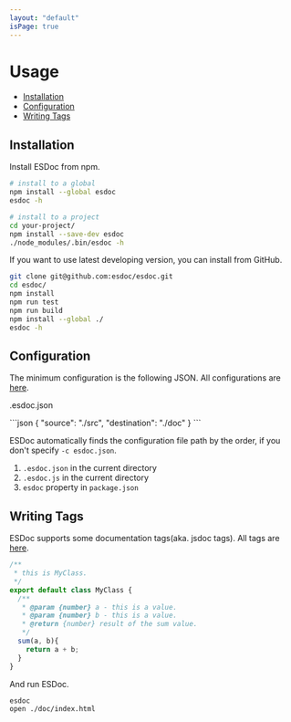 ```yaml
---
layout: "default"
isPage: true
---
```


# Usage
- [Installation](./installation)
- [Configuration](./configuration)
- [Writing Tags](./writing-tags)

## Installation
Install ESDoc from npm.

```sh
# install to a global
npm install --global esdoc
esdoc -h

# install to a project
cd your-project/
npm install --save-dev esdoc
./node_modules/.bin/esdoc -h
```

If you want to use latest developing version, you can install from GitHub.

```sh
git clone git@github.com:esdoc/esdoc.git
cd esdoc/
npm install
npm run test
npm run build
npm install --global ./
esdoc -h
```

## Configuration
The minimum configuration is the following JSON. All configurations are [here](./configuration.html).

<p class="file-path">.esdoc.json</p>
```json
{
  "source": "./src",
  "destination": "./doc"
}
```

ESDoc automatically finds the configuration file path by the order, if you don't specify `-c esdoc.json`.

1. `.esdoc.json` in the current directory
2. `.esdoc.js` in the current directory
3. `esdoc` property in `package.json`

## Writing Tags
ESDoc supports some documentation tags(aka. jsdoc tags). All tags are [here](./tags.html).

```javascript
/**
 * this is MyClass.
 */
export default class MyClass {
  /**
   * @param {number} a - this is a value.
   * @param {number} b - this is a value.
   * @return {number} result of the sum value.
   */
  sum(a, b){
    return a + b;
  }
}
```

And run ESDoc.
```
esdoc
open ./doc/index.html
```

